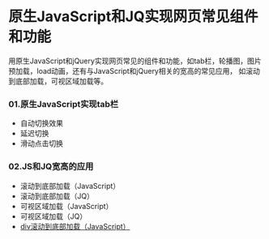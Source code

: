 # 原生JavaScript和JQ实现网页常见组件和功能
用原生JavaScript和jQuery实现网页常见的组件和功能，如tab栏，轮播图，图片预加载，load动画，还有与JavaScript和jQuery相关的宽高的常见应用，
如滚动到底部加载，可视区域加载等。

### 01.原生JavaScript实现tab栏
- 自动切换效果
- 延迟切换
- 滑动点击切换

### 02.JS和JQ宽高的应用
- 滚动到底部加载（JavaScript）
- 滚动到底部加载（JQ）
- 可视区域加载（JavaScript）
- 可视区域加载（JQ）
- [div滚动到底部加载（JavaScript）](https://xiaoxiongzi.github.io/JavaScript-wheel/JS%E5%92%8CJQ%E5%AE%BD%E9%AB%98%E7%9A%84%E5%BA%94%E7%94%A8/div%E6%BB%9A%E5%8A%A8%E5%88%B0%E5%BA%95%E9%83%A8%E5%8A%A0%E8%BD%BD%EF%BC%88JavaScript%EF%BC%89.html
)
